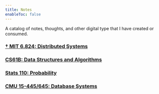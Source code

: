```yaml
---
title: Notes
enableToc: false
---
```


A catalog of notes, thoughts, and other digital type that I have created or consumed.


### [† MIT 6.824: Distributed Systems](tags/6.824)
### [CS61B: Data Structures and Algorithms](tags/Data-Structures)
### [Stats 110: Probability](tags/Stats-110)
### [CMU 15-445/645: Database Systems](tags/Databases)




